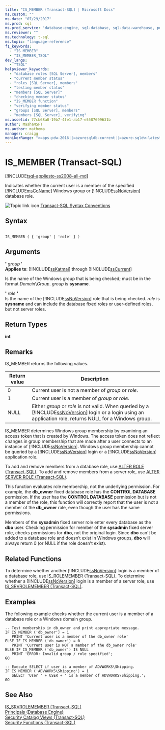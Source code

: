 ```yaml
---
title: "IS_MEMBER (Transact-SQL) | Microsoft Docs"
ms.custom: ""
ms.date: "07/29/2017"
ms.prod: sql
ms.prod_service: "database-engine, sql-database, sql-data-warehouse, pdw"
ms.reviewer: ""
ms.technology: t-sql
ms.topic: "language-reference"
f1_keywords: 
  - "IS_MEMBER"
  - "IS_MEMBER_TSQL"
dev_langs: 
  - "TSQL"
helpviewer_keywords: 
  - "database roles [SQL Server], members"
  - "current member status"
  - "roles [SQL Server], members"
  - "testing member status"
  - "members [SQL Server]"
  - "checking member status"
  - "IS_MEMBER function"
  - "verifying member status"
  - "groups [SQL Server], members"
  - "members [SQL Server], verifying"
ms.assetid: 77cb68a0-19b7-4fe1-ab17-e5587699631b
author: MashaMSFT
ms.author: mathoma
manager: craigg
monikerRange: ">=aps-pdw-2016||=azuresqldb-current||=azure-sqldw-latest||>=sql-server-2016||=sqlallproducts-allversions||>=sql-server-linux-2017||=azuresqldb-mi-current"
---
```

# IS_MEMBER (Transact-SQL)
[!INCLUDE[tsql-appliesto-ss2008-all-md](../../includes/tsql-appliesto-ss2008-all-md.md)]

  Indicates whether the current user is a member of the specified [!INCLUDE[msCoName](../../includes/msconame-md.md)] Windows group or [!INCLUDE[ssNoVersion](../../includes/ssnoversion-md.md)] database role.  
  
 ![Topic link icon](../../database-engine/configure-windows/media/topic-link.gif "Topic link icon") [Transact-SQL Syntax Conventions](../../t-sql/language-elements/transact-sql-syntax-conventions-transact-sql.md)  
  
## Syntax  
  
```  
  
IS_MEMBER ( { 'group' | 'role' } )  
```  
  
## Arguments  
 **'** *group* **'**  
**Applies to**: [!INCLUDE[ssKatmai](../../includes/sskatmai-md.md)] through [!INCLUDE[ssCurrent](../../includes/sscurrent-md.md)]
  
 Is the name of the Windows group that is being checked; must be in the format *Domain*\\*Group*. *group* is **sysname**.  
  
 **'** *role* **'**  
 Is the name of the [!INCLUDE[ssNoVersion](../../includes/ssnoversion-md.md)] role that is being checked. *role* is **sysname** and can include the database fixed roles or user-defined roles, but not server roles.  
  
## Return Types  
 **int**  
  
## Remarks  
 IS_MEMBER returns the following values.  
  
|Return value|Description|  
|------------------|-----------------|  
|0|Current user is not a member of *group* or *role*.|  
|1|Current user is a member of *group* or *role*.|  
|NULL|Either *group* or *role* is not valid. When queried by a [!INCLUDE[ssNoVersion](../../includes/ssnoversion-md.md)] login or a login using an application role, returns NULL for a Windows group.|  
  
 IS_MEMBER determines Windows group membership by examining an access token that is created by Windows. The access token does not reflect changes in group membership that are made after a user connects to an instance of [!INCLUDE[ssNoVersion](../../includes/ssnoversion-md.md)]. Windows group membership cannot be queried by a [!INCLUDE[ssNoVersion](../../includes/ssnoversion-md.md)] login or a [!INCLUDE[ssNoVersion](../../includes/ssnoversion-md.md)] application role.  
  
 To add and remove members from a database role, use [ALTER ROLE &#40;Transact-SQL&#41;](../../t-sql/statements/alter-role-transact-sql.md). To add and remove members from a server role, use [ALTER SERVER ROLE &#40;Transact-SQL&#41;](../../t-sql/statements/alter-server-role-transact-sql.md).  
  
 This function evaluates role membership, not the underlying permission. For example, the **db_owner** fixed database role has the **CONTROL DATABASE** permission. If the user has the **CONTROL DATABASE** permission but is not a member of the role, this function will correctly report that the user is not a member of the **db_owner** role, even though the user has the same permissions.  
  
 Members of the **sysadmin** fixed server role enter every database as the **dbo** user. Checking permission for member of the **sysadmin** fixed server role, checks permissions for **dbo**, not the original login. Since **dbo** can't be added to a database role and doesn’t exist in Windows groups, **dbo** will always return 0 (or NULL if the role doesn't exist).  
  
## Related Functions  
 To determine whether another [!INCLUDE[ssNoVersion](../../includes/ssnoversion-md.md)] login is a member of a database role, use [IS_ROLEMEMBER &#40;Transact-SQL&#41;](../../t-sql/functions/is-rolemember-transact-sql.md). To determine whether a [!INCLUDE[ssNoVersion](../../includes/ssnoversion-md.md)] login is a member of a server role, use [IS_SRVROLEMEMBER &#40;Transact-SQL&#41;](../../t-sql/functions/is-srvrolemember-transact-sql.md).  
  
## Examples  
 The following example checks whether the current user is a member of a database role or a Windows domain group.  
  
```  
-- Test membership in db_owner and print appropriate message.  
IF IS_MEMBER ('db_owner') = 1  
   PRINT 'Current user is a member of the db_owner role'  
ELSE IF IS_MEMBER ('db_owner') = 0  
   PRINT 'Current user is NOT a member of the db_owner role'  
ELSE IF IS_MEMBER ('db_owner') IS NULL  
   PRINT 'ERROR: Invalid group / role specified';  
GO  
  
-- Execute SELECT if user is a member of ADVWORKS\Shipping.  
IF IS_MEMBER ('ADVWORKS\Shipping') = 1  
   SELECT 'User ' + USER + ' is a member of ADVWORKS\Shipping.';   
GO  
```  
  
## See Also  
 [IS_SRVROLEMEMBER &#40;Transact-SQL&#41;](../../t-sql/functions/is-srvrolemember-transact-sql.md)   
 [Principals &#40;Database Engine&#41;](../../relational-databases/security/authentication-access/principals-database-engine.md)   
 [Security Catalog Views &#40;Transact-SQL&#41;](../../relational-databases/system-catalog-views/security-catalog-views-transact-sql.md)   
 [Security Functions &#40;Transact-SQL&#41;](../../t-sql/functions/security-functions-transact-sql.md)  
  
  
